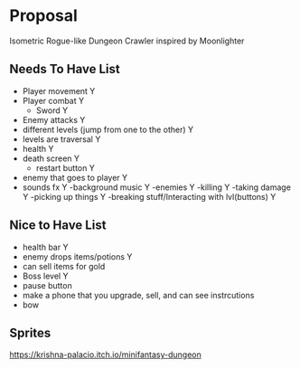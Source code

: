 # Proposal

Isometric Rogue-like Dungeon Crawler inspired by Moonlighter

## Needs To Have List

- Player movement Y
- Player combat Y
  - Sword Y
- Enemy attacks Y
- different levels (jump from one to the other) Y
- levels are traversal Y
- health Y
- death screen Y
  - restart button Y
- enemy that goes to player Y
- sounds fx Y
  -background music Y
  -enemies Y
  -killing Y
  -taking damage Y
  -picking up things Y
  -breaking stuff/Interacting with lvl(buttons) Y

## Nice to Have List
- health bar Y
- enemy drops items/potions Y
- can sell items for gold
- Boss level Y
- pause button
- make a phone that you upgrade, sell, and can see instrcutions
- bow

## Sprites
https://krishna-palacio.itch.io/minifantasy-dungeon 
